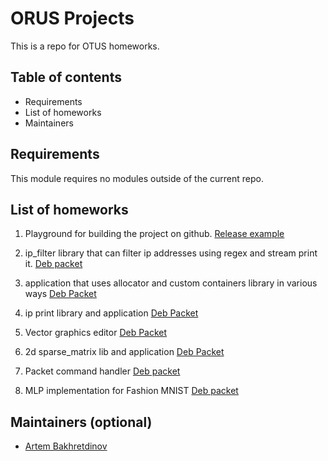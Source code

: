 # ORUS Projects

This is a repo for OTUS homeworks.

## Table of contents

- Requirements
- List of homeworks
- Maintainers

## Requirements

This module requires no modules outside of the current repo.

## List of homeworks

1. Playground for building the project on github. [Release example](https://github.com/bakhretdino/otus/releases/tag/17)

2. ip_filter library that can filter ip addresses using regex and stream print it. [Deb packet](https://github.com/bakhretdino/otus/releases/download/25/playground-0.0.25-Linux.deb)

3. application that uses allocator and custom containers library in various ways [Deb Packet](https://github.com/bakhretdino/otus/releases/download/31/playground-0.0.31-Linux.deb)

4. ip print library and application [Deb Packet](https://github.com/bakhretdino/otus/releases/download/44/playground-0.0.44-Linux.deb)

5. Vector graphics editor  [Deb Packet](https://github.com/bakhretdino/otus/releases/download/37/playground-0.0.37-Linux.deb)

6. 2d sparse_matrix lib and application [Deb Packet](https://github.com/bakhretdino/otus/releases/download/34/playground-0.0.34-Linux.deb)

7. Packet command handler [Deb packet](https://github.com/bakhretdino/otus/releases/download/40/playground-0.0.40-Linux.deb)

12. MLP implementation for Fashion MNIST [Deb packet](https://github.com/bakhretdino/otus/releases/download/58/playground-0.0.58-Linux.deb)

## Maintainers (optional)

- [Artem Bakhretdinov](https://github.com/bakhretdino)
